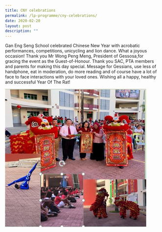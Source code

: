 ```yaml
---
title: CNY celebrations
permalink: /lp-programme/cny-celebrations/
date: 2020-02-20
layout: post
description: ""
---
```

Gan Eng Seng School celebrated Chinese New Year with acrobatic performances, competitions, unicycling and lion dance. What a joyous occasion! Thank you Mr Wong Peng Meng, President of Gessosa,for gracing the event as the Guest-of-Honour. Thank you SAC, PTA members and parents for making this day special. Message for Gessians, use less of handphone, eat in moderation, do more reading and of course have a lot of face to face interactions with your loved ones. Wishing all a happy, healthy and successful Year Of The Rat!

![CNY celebrations](/images/CNY1.jpeg)